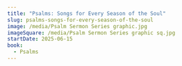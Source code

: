 ```yaml
---
title: "Psalms: Songs for Every Season of the Soul"
slug: psalms-songs-for-every-season-of-the-soul
image: /media/Psalm Sermon Series graphic.jpg
imageSquare: /media/Psalm Sermon Series graphic sq.jpg
startDate: 2025-06-15
book:
  - Psalms
---
```

